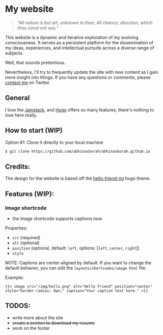 # My website

> _“All nature is but art, unknown to thee;
> All chance, direction, which thou canst not see;"_

This website is a dynamic and iterative exploration of my evolving consciousness. It serves as a persistent platform for the dissemination of my ideas, experiences, and intellectual pursuits across a diverse range of subjects.

Well, that sounds pretentious.

Nevertheless, I'll try to frequently update the site with new content as I gain more insight into things. If you have any questions or comments, please [contact me](https://twitter.com/abhinavexists) on Twitter.

## General

I love the [Jamstack](https://jamstack.org/), and [Hugo](https://gohugo.io/) offers so many features, there's nothing to lose here really.

## How to start (WIP)

Option #1: Clone it directly to your local machine

```bash
$ git clone https://github.com/abhinavborah/abhinavborah.github.io
```

## Credits:

The design for the website is based off the [hello-friend-ng](https://themes.gohugo.io/themes/hugo-theme-hello-friend-ng/) hugo theme.

## Features (WIP):

### Image shortcode

- the image shortcode supports captions now.

Properties:

- `src` (required)
- `alt` (optional)
- `position` (optional, default: `left`, options: [`left`, `center`, `right`])
- `style`

NOTE: Captions are center-aligned by default. If you want to change the default behavior, you can edit the `layouts/shortcodes/image.html` file.

Example:

```golang
{{< image src="/img/hello.png" alt="Hello Friend" position="center" style="border-radius: 8px;" caption="Your caption text here." >}}
```

## TODOS:

- write more about the site
- ~~create a section to download my resume~~
- work on the footer

